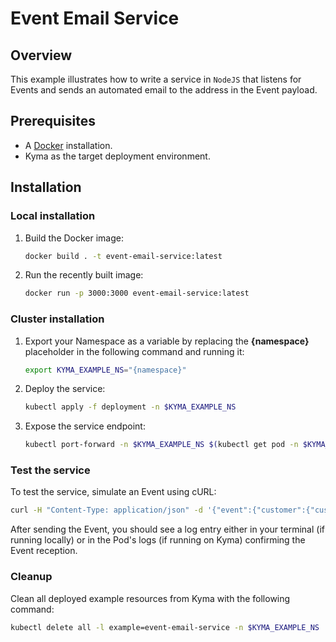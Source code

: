 # Event Email Service

## Overview

This example illustrates how to write a service in `NodeJS` that listens for Events and sends an automated email to the address in the Event payload.

## Prerequisites

- A [Docker](https://docs.docker.com/install) installation.
- Kyma as the target deployment environment.


## Installation

### Local installation

1. Build the Docker image:
    ```bash
    docker build . -t event-email-service:latest
    ```

2. Run the recently built image:
    ```bash
    docker run -p 3000:3000 event-email-service:latest
    ```

### Cluster installation

1. Export your Namespace as a variable by replacing the **{namespace}** placeholder in the following command and running it:
    ```bash
    export KYMA_EXAMPLE_NS="{namespace}"
    ```

2. Deploy the service:
    ```bash
    kubectl apply -f deployment -n $KYMA_EXAMPLE_NS
    ```

3. Expose the service endpoint:
    ```bash
    kubectl port-forward -n $KYMA_EXAMPLE_NS $(kubectl get pod -n $KYMA_EXAMPLE_NS -l example=event-email-service | grep event-email-service | awk '{print $1}') 3000
    ```

### Test the service

To test the service, simulate an Event using cURL:

```bash
curl -H "Content-Type: application/json" -d '{"event":{"customer":{"customerID": "1234", "uid": "rick.sanchez@mail.com"}}}' http://localhost:3000/v1/events/register
```

After sending the Event, you should see a log entry either in your terminal (if running locally) or in the Pod's logs (if running on Kyma) confirming the Event reception.

### Cleanup

Clean all deployed example resources from Kyma with the following command:

```bash
kubectl delete all -l example=event-email-service -n $KYMA_EXAMPLE_NS
```
